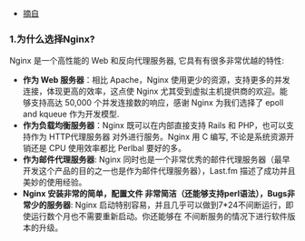 - [摘自](http://www.nginx.cn/doc/index.html)

### 1.为什么选择Nginx?
Nginx 是一个高性能的 Web 和反向代理服务器, 它具有有很多非常优越的特性:
- **作为 Web 服务器**：相比 Apache，Nginx 使用更少的资源，支持更多的并发连接，体现更高的效率，这点使 Nginx 尤其受到虚拟主机提供商的欢迎。能够支持高达 50,000 个并发连接数的响应，感谢 Nginx 为我们选择了 epoll and kqueue 作为开发模型.
- **作为负载均衡服务器**：Nginx 既可以在内部直接支持 Rails 和 PHP，也可以支持作为 HTTP代理服务器 对外进行服务。Nginx 用 C 编写, 不论是系统资源开销还是 CPU 使用效率都比 Perlbal 要好的多。
- **作为邮件代理服务器**: Nginx 同时也是一个非常优秀的邮件代理服务器（最早开发这个产品的目的之一也是作为邮件代理服务器），Last.fm 描述了成功并且美妙的使用经验。
- **Nginx 安装非常的简单，配置文件 非常简洁（还能够支持perl语法），Bugs非常少的服务器**: Nginx 启动特别容易，并且几乎可以做到7*24不间断运行，即使运行数个月也不需要重新启动。你还能够在 不间断服务的情况下进行软件版本的升级。



